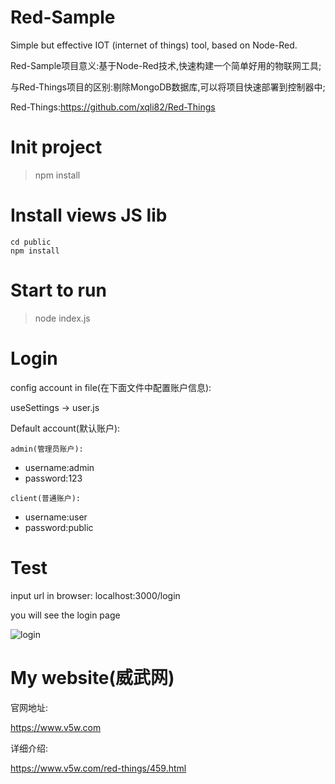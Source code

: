 # Red-Sample

Simple but effective  IOT (internet of things) tool, based on Node-Red.

Red-Sample项目意义:基于Node-Red技术,快速构建一个简单好用的物联网工具;

与Red-Things项目的区别:剔除MongoDB数据库,可以将项目快速部署到控制器中;

Red-Things:https://github.com/xqli82/Red-Things


# Init project
> npm install

# Install views JS lib
```
cd public
npm install
```

# Start to run
> node index.js

# Login

config account in file(在下面文件中配置账户信息):

useSettings -> user.js

Default account(默认账户):

`admin(管理员账户):` 
+ username:admin
+ password:123

`client(普通账户):`
+ username:user
+ password:public


# Test

input url in browser: localhost:3000/login

you will see the login page

![login](https://www.v5w.com/wp-content/uploads/2020/06/1592055052-dd69e0a8e9f8b02.png)

# My website(威武网)

官网地址:

https://www.v5w.com

详细介绍:

https://www.v5w.com/red-things/459.html


